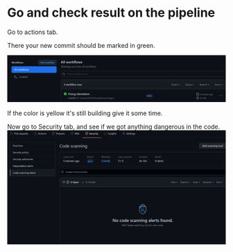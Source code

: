# Go and check result on the pipeline

Go to actions tab.  

There your new commit should be marked in green.  

![action](assets/actions2.png)

If the color is yellow it's still building give it some time.

Now go to Security tab, and see if we got anything dangerous in the code.
![action](assets/security.png)